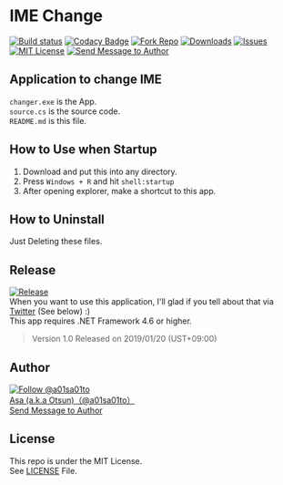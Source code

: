 # IME Change

[![Build status](https://ci.appveyor.com/api/projects/status/8vhpetud2wqwtwhq?svg=true)](https://ci.appveyor.com/project/a01sa01to/imechange) [![Codacy Badge](https://api.codacy.com/project/badge/Grade/f43fdabec17d401298a28b594f0d03af)](https://www.codacy.com/manual/a01sa01to/IMEChange?utm_source=github.com&utm_medium=referral&utm_content=a01sa01to/IMEChange&utm_campaign=Badge_Grade) [![Fork Repo](https://img.shields.io/github/forks/a01sa01to/IMEChange?style=social&maxAge=3600)](https://github.com/a01sa01to/IMEChange/fork) [![Downloads](https://img.shields.io/github/downloads/a01sa01to/IMEChange/total?maxAge=3600, "Download")](https://github.com/a01sa01to/IMEChange/releases) [![Issues](https://img.shields.io/github/issues/a01sa01to/IMEChange?maxAge=3600, "Issues")](https://github.com/a01sa01to/IMEChange/issues) [![MIT License](https://img.shields.io/github/license/a01sa01to/IMEChange?maxAge=3600, "License")](https://github.com/a01sa01to/IMEChange/blob/master/LICENSE) [![Send Message to Author](https://img.shields.io/static/v1?style=flat&logo=twitter&label=Message&color=1da1f2&link=https%3A%2F%2Ftwitter.com%2Fmessages%2Fcompose%3Frecipient_id%3D4273512934&link=https%3A%2F%2Ftwitter.com%2Fmessages%2Fcompose%3Frecipient_id%3D4273512934&message=%40a01sa01to&maxAge=3600, "Send Message to Author")](https://twitter.com/messages/compose?recipient_id=4273512934)<br>

## Application to change IME

`changer.exe` is the App.<br>
`source.cs` is the source code.<br>
`README.md` is this file.

## How to Use when Startup

1. Download and put this into any directory.
2. Press `Windows + R` and hit `shell:startup`
3. After opening explorer, make a shortcut to this app.

## How to Uninstall

Just Deleting these files.

## Release

[![Release](https://img.shields.io/github/v/release/a01sa01to/IMEChange?label=Latest%20release&maxAge=3600)](https://github.com/a01sa01to/IMEChange/releases)<br>
When you want to use this application, I'll glad if you tell about that via [Twitter](https://twitter.com/a01sa01to) (See below) :)<br>
This app requires .NET Framework 4.6 or higher.

> Version 1.0 Released on 2019/01/20 (UST+09:00)

## Author

[![Follow @a01sa01to](https://img.shields.io/twitter/follow/a01sa01to?label=Follow&style=social&maxAge=3600, "Follow")](https://twitter.com/intent/follow?screen_name=a01sa01to)<br>
[Asa (a.k.a Otsun)（@a01sa01to）](https://twitter.com/a01sa01to)<br>
[Send Message to Author](https://twitter.com/messages/compose?recipient_id=4273512934)

## License

This repo is under the MIT License.<br>
See [LICENSE](https://github.com/a01sa01to/IMEChange/blob/master/LICENSE) File.
